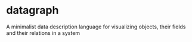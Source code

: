 datagraph
=========

A minimalist data description language for visualizing objects, their fields and their relations in a system